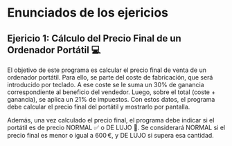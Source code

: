 # Enunciados de los ejericios
## Ejericio 1: Cálculo del Precio Final de un Ordenador Portátil 💻
El objetivo de este programa es calcular el precio final de venta de un ordenador portátil. Para ello, se parte del coste de fabricación, que será introducido por teclado. A ese coste se le suma un 30% de ganancia correspondiente al beneficio del vendedor. Luego, sobre el total (coste + ganancia), se aplica un 21% de impuestos. Con estos datos, el programa debe calcular el precio final del portátil y mostrarlo por pantalla.

Además, una vez calculado el precio final, el programa debe indicar si el portátil es de precio NORMAL ✅ o DE LUJO 💎. Se considerará NORMAL si el precio final es menor o igual a 600 €, y DE LUJO si supera esa cantidad.
